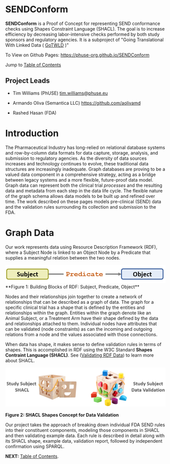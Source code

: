 # SENDConform

**SENDConform** is a Proof of Concept for representing SEND conformance checks using Shapes Constraint Language (SHACL). The goal is to increase efficiency by decreasing labor-intensive checks performed by both study sponsors and regulatory agencies. It is a subproject of "Going Translational With Linked Data ( [GoTWLD](<https://github.com/phuse-org/CTDasRDF>) )"

To View on Github Pages:  https://phuse-org.github.io/SENDConform

Jump to [Table of Contents](doc/TableOfContents.md)

## Project Leads

* Tim Williams (PhUSE) <tim.williams@phuse.eu>

* Armando Oliva (Semantica LLC) <https://github.com/aolivamd>

* Rashed Hasan (FDA)

# Introduction

The Pharmaceutical Industry has long-relied on relational database systems and row-by-column data formats for data capture, storage, analysis, and submission to regulatory agencies. As the diversity of data sources increases and technology continues to evolve, these traditional data structures are increasingly inadequate. Graph databases are proving to be a valued data component in a comprehensive strategy, acting as a bridge between legacy systems and a more flexible, future-proof data model. Graph data can represent both the clinical trial *processes* and the resulting data and metadata from each step in the data life cycle. The flexible nature of the graph schema allows data models to be built up and refined over time. The work described on these pages models pre-clinical (SEND) data and the validation rules surrounding its collection and submission to the FDA.

# Graph Data
Our work represents data using Resource Description Framework (RDF), where a Subject Node is linked to an Object Node by a Predicate that supplies a meaningful relation between the two nodes.

<img src="images/SubjectPredicateObject.PNG"/>
**Figure 1: Building Blocks of RDF: Subject, Predicate, Object**


Nodes and their relationships join together to create a network of relationships that can be described as a graph of data. The graph for a specific clinical trial has a shape that is defined by the entities and relationships within the graph. Entities within the graph denote like an Animal Subject, or a Treatment Arm have their shape defined by the data and relationships attached to them. Individual nodes have attributes that can be validated (node constraints) as can the incoming and outgoing relations from a node and the values associated with those connections.

When data has shape, it makes sense to define validation rules in terms of shapes. This is accomplished in RDF using the W3C Standard **Shapes Contraint Language (SHACL)**.  See ([Validating RDF Data](<https://book.validatingrdf.com/>)) to learn more about SHACL. 



<img src="images/SHACLShapeConcept.PNG"/>

**Figure 2: SHACL Shapes Concept for Data Validation**


Our project takes the approach of breaking down individual FDA SEND rules into their constituent components, modeling those components in  SHACL and then validating example data. Each rule is described in detail along with its SHACL shape, example data, validation report, followed by independent confirmation using SPARQL.


<b>NEXT:</b> [Table of Contents](doc/TableOfContents.md).



